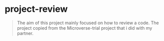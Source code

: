 # project-review
>The aim of this project mainly focused on how to review a code. The project copied from the Microverse-trial project that i did with my partner.